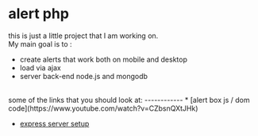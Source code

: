 # alert php
this is just a little project that I am working on.
<br />
My main goal is to :
  * create alerts that work both on mobile and desktop
  * load via ajax
  * server back-end node.js and mongodb
<br />
some of the links that you should look at:
------------
* [alert box js / dom code](https://www.youtube.com/watch?v=CZbsnQXtJHk)

* [express server setup ](http://stackoverflow.com/questions/4529586/render-basic-html-view-in-node-js-express)
